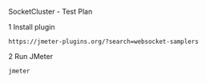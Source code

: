 SocketCluster - Test Plan

1 Install plugin
```
https://jmeter-plugins.org/?search=websocket-samplers
```

2 Run JMeter
```
jmeter
```
